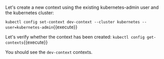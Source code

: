 Let's  create a new context using the existing kubernetes-admin user and the kubernetes cluster:

`kubectl config set-context dev-context --cluster kubernetes --user=kubernetes-admin`{{execute}}

Let's verify whether the context has been created:
`kubectl config get-contexts`{{execute}}

You should see the `dev-context` contexts.



